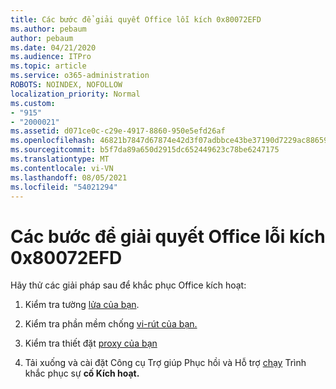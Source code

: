 ```yaml
---
title: Các bước để giải quyết Office lỗi kích 0x80072EFD
ms.author: pebaum
author: pebaum
ms.date: 04/21/2020
ms.audience: ITPro
ms.topic: article
ms.service: o365-administration
ROBOTS: NOINDEX, NOFOLLOW
localization_priority: Normal
ms.custom:
- "915"
- "2000021"
ms.assetid: d071ce0c-c29e-4917-8860-950e5efd26af
ms.openlocfilehash: 46821b7847d67874e42d3f07adbbce43be37190d7229ac886595d03c43cbfeb6
ms.sourcegitcommit: b5f7da89a650d2915dc652449623c78be6247175
ms.translationtype: MT
ms.contentlocale: vi-VN
ms.lasthandoff: 08/05/2021
ms.locfileid: "54021294"
---
```

# <a name="steps-to-resolve-office-activation-error-0x80072efd"></a>Các bước để giải quyết Office lỗi kích 0x80072EFD

Hãy thử các giải pháp sau để khắc phục Office kích hoạt:
  
1. Kiểm tra tường [lửa của bạn](https://support.office.com/article/0d23d3c0-c19c-4b2f-9845-5344fedc4380#BKMK_CheckFirewall).

2. Kiểm tra phần mềm chống [vi-rút của bạn.](https://support.office.com/article/0d23d3c0-c19c-4b2f-9845-5344fedc4380#BKMK_CheckAV)

3. Kiểm tra thiết đặt [proxy của bạn](https://support.office.com/article/0d23d3c0-c19c-4b2f-9845-5344fedc4380#BKMK_CheckProxy)

4. Tải xuống và cài đặt Công cụ Trợ giúp Phục hồi và Hỗ trợ [chạy](https://aka.ms/SARA-OfficeActivation-Alchemy) Trình khắc phục sự **cố Kích hoạt.**
